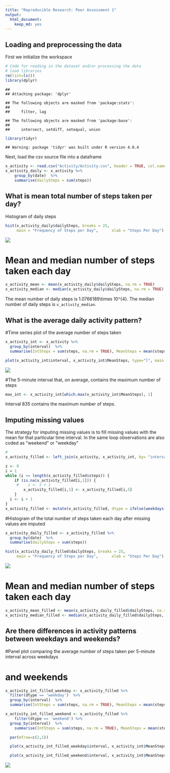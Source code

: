 ```yaml
---
title: "Reproducible Research: Peer Assessment 1"
output: 
  html_document: 
    keep_md: yes
---
```



## Loading and preprocessing the data

First we initialize the workspace 


```r
# Code for reading in the dataset and/or processing the data
# load libraries
rm(list=ls())
library(dplyr)
```

```
## 
## Attaching package: 'dplyr'
```

```
## The following objects are masked from 'package:stats':
## 
##     filter, lag
```

```
## The following objects are masked from 'package:base':
## 
##     intersect, setdiff, setequal, union
```

```r
library(tidyr)
```

```
## Warning: package 'tidyr' was built under R version 4.0.4
```
Next, load the csv source file into a dataframe

```r
x_activity <- read.csv("Activity/Activity.csv", header = TRUE, col.names = c("steps", "date", "interval"))
x_activity_daily <- x_activity %>%
    group_by(date)  %>%
    summarise(dailySteps = sum(steps))
```

## What is mean total number of steps taken per day?
Histogram of daily steps

```r
hist(x_activity_daily$dailySteps, breaks = 25, 
     main = "Frequency of Steps per Day",      xlab = "Steps Per Day")
```

![](PA1_template_files/figure-html/daily_steps_hist1-1.png)<!-- -->

#  Mean and median number of steps taken each day

```r
x_activity_mean <- mean(x_activity_daily$dailySteps, na.rm = TRUE)
x_activity_median <- median(x_activity_daily$dailySteps, na.rm = TRUE)
```
The mean number of daily steps is 1.0766189\times 10^{4}.  The median number of daily steps is `x_activity_median`.

## What is the average daily activity pattern?

#Time series plot of the average number of steps taken



```r
x_activity_int <- x_activity %>%
  group_by(interval)  %>%
  summarise(IntSteps = sum(steps, na.rm = TRUE), MeanSteps = mean(steps, na.rm = TRUE))

plot(x_activity_int$interval, x_activity_int$MeanSteps, type="l", main = "Average Steps by Time Interval")
```

![](PA1_template_files/figure-html/time_plot_avg_steps_1-1.png)<!-- -->

#The 5-minute interval that, on average, contains the maximum number of steps


```r
max_int <- x_activity_int[which.max(x_activity_int$MeanSteps), 1]
```
Interval  835 contains the maximum number of steps.


## Imputing missing values
The strategy for imputing missing values is to fill missing values with the mean for that particular time interval.  In the same loop observations are also coded as "weekend" or "weekday"


```r
#
x_activity_filled <- left_join(x_activity, x_activity_int, by= "interval")

z <- 0
i = 1
while (i <= length(x_activity_filled$steps)) {
    if (is.na(x_activity_filled[i,1])) {
     #    z <- z + 1
        x_activity_filled[i,1] <- x_activity_filled[i,5]
    }
  i <- i + 1
}
x_activity_filled <- mutate(x_activity_filled, dtype = ifelse(weekdays(as.Date(date)) == "Saturday" | weekdays(as.Date(date)) == "Sunday", "weekend", "weekday"))
```
 
#Histogram of the total number of steps taken each day after missing values are imputed

```r
x_activity_daily_filled <- x_activity_filled %>%
  group_by(date)  %>%
  summarise(dailySteps = sum(steps))

hist(x_activity_daily_filled$dailySteps, breaks = 25, 
     main = "Frequency of Steps per Day",      xlab = "Steps Per Day")
```

![](PA1_template_files/figure-html/total_steps_hist_2-1.png)<!-- -->
#  Mean and median number of steps taken each day

```r
x_activity_mean_filled <- mean(x_activity_daily_filled$dailySteps, na.rm = TRUE)
x_activity_median_filled <- median(x_activity_daily_filled$dailySteps, na.rm = TRUE)
```


## Are there differences in activity patterns between weekdays and weekends?

  
#Panel plot comparing the average number of steps taken per 5-minute interval across weekdays
# and weekends

```r
x_activity_int_filled_weekday <- x_activity_filled %>%
  filter(dtype == 'weekday')  %>%
  group_by(interval)  %>%
  summarise(IntSteps = sum(steps, na.rm = TRUE), MeanSteps = mean(steps, na.rm = TRUE))

x_activity_int_filled_weekend <- x_activity_filled %>%
    filter(dtype == 'weekend') %>%
  group_by(interval)  %>%
    summarise(IntSteps = sum(steps, na.rm = TRUE), MeanSteps = mean(steps, na.rm = TRUE))

  par(mfrow=c(2,1))

  plot(x_activity_int_filled_weekday$interval, x_activity_int$MeanSteps, type="l", main = "Mean Steps by Time Interval - Weekdays",      xlab = "Time Interval", ylab = "Mean Steps")

  plot(x_activity_int_filled_weekend$interval, x_activity_int$MeanSteps, type="l", main = "Mean Steps by Time Interval - Weekends",      xlab = "Time Interval", ylab = "Mean Steps")
```

![](PA1_template_files/figure-html/weekday_v_weekend_steps_plot-1.png)<!-- -->







